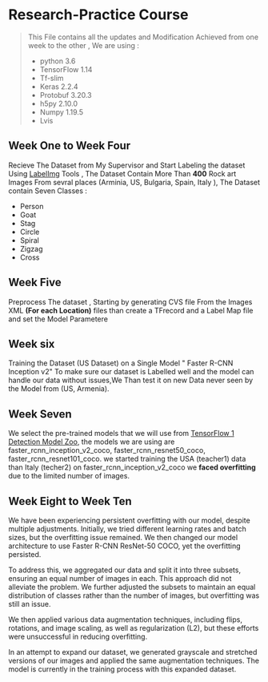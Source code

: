 # Research-Practice Course 
> This File contains all the updates and Modification  Achieved from one week to the other
> , We are using :
> - python 3.6
> - TensorFlow 1.14
> - Tf-slim
> - Keras 2.2.4
> - Protobuf 3.20.3
> - h5py 2.10.0
> - Numpy 1.19.5
> - Lvis

## Week One to Week Four

Recieve The Dataset from My Supervisor and Start Labeling the dataset Using [LabelImg](https://github.com/HumanSignal/labelImg) Tools , The Dataset Contain More Than **400** Rock art Images From sevral places (Arminia, US, Bulgaria, Spain, Italy ), The Dataset contain Seven Classes : 
- Person
- Goat
- Stag
- Circle
- Spiral
- Zigzag
- Cross

## Week Five

Preprocess The dataset , Starting by generating CVS file From the Images XML **(For each Location)** files than create a TFrecord and a Label Map file and set the Model Parametere 

## Week six
Training the Dataset (US Dataset) on a Single Model " Faster R-CNN Inception v2" To make sure our dataset is Labelled well and the model can handle our data without issues,We Than test it on new Data never seen by the Model from (US, Armenia).

## Week Seven
 We select the pre-trained models that we will  use from [TensorFlow 1 Detection Model Zoo](https://github.com/tensorflow/models/blob/master/research/object_detection/g3doc/tf1_detection_zoo.md), the models we are using are faster_rcnn_inception_v2_coco, faster_rcnn_resnet50_coco, faster_rcnn_resnet101_coco. we started training the USA (teacher1) data than Italy (techer2) on faster_rcnn_inception_v2_coco we **faced overfitting** due to the limited number of images.

## Week Eight to  Week Ten
We have been experiencing persistent overfitting with our model, despite multiple adjustments. Initially, we tried different learning rates and batch sizes, but the overfitting issue remained. We then changed our model architecture to use Faster R-CNN ResNet-50 COCO, yet the overfitting persisted.

To address this, we aggregated our data and split it into three subsets, ensuring an equal number of images in each. This approach did not alleviate the problem. We further adjusted the subsets to maintain an equal distribution of classes rather than the number of images, but overfitting was still an issue.

We then applied various data augmentation techniques, including flips, rotations, and image scaling, as well as regularization (L2), but these efforts were unsuccessful in reducing overfitting.

In an attempt to expand our dataset, we generated grayscale and stretched versions of our images and applied the same augmentation techniques. The model is currently in the training process with this expanded dataset.




